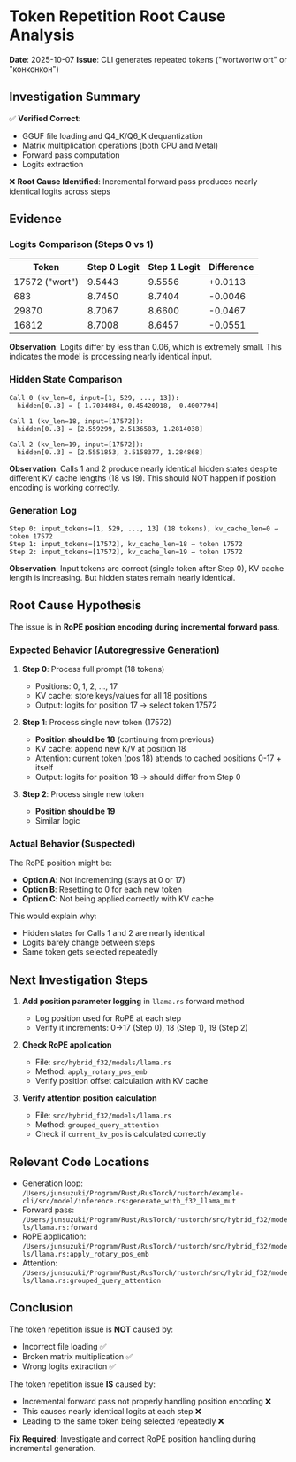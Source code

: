 # Token Repetition Root Cause Analysis

**Date**: 2025-10-07
**Issue**: CLI generates repeated tokens ("wortwortw ort" or "конконкон")

## Investigation Summary

✅ **Verified Correct**:
- GGUF file loading and Q4_K/Q6_K dequantization
- Matrix multiplication operations (both CPU and Metal)
- Forward pass computation
- Logits extraction

❌ **Root Cause Identified**: Incremental forward pass produces nearly identical logits across steps

## Evidence

### Logits Comparison (Steps 0 vs 1)

| Token | Step 0 Logit | Step 1 Logit | Difference |
|-------|-------------|--------------|------------|
| 17572 ("wort") | 9.5443 | 9.5556 | +0.0113 |
| 683 | 8.7450 | 8.7404 | -0.0046 |
| 29870 | 8.7067 | 8.6600 | -0.0467 |
| 16812 | 8.7008 | 8.6457 | -0.0551 |

**Observation**: Logits differ by less than 0.06, which is extremely small. This indicates the model is processing nearly identical input.

### Hidden State Comparison

```
Call 0 (kv_len=0, input=[1, 529, ..., 13]):
  hidden[0..3] = [-1.7034084, 0.45420918, -0.4007794]

Call 1 (kv_len=18, input=[17572]):
  hidden[0..3] = [2.559299, 2.5136583, 1.2814038]

Call 2 (kv_len=19, input=[17572]):
  hidden[0..3] = [2.5551853, 2.5158377, 1.284868]
```

**Observation**: Calls 1 and 2 produce nearly identical hidden states despite different KV cache lengths (18 vs 19). This should NOT happen if position encoding is working correctly.

### Generation Log

```
Step 0: input_tokens=[1, 529, ..., 13] (18 tokens), kv_cache_len=0 → token 17572
Step 1: input_tokens=[17572], kv_cache_len=18 → token 17572
Step 2: input_tokens=[17572], kv_cache_len=19 → token 17572
```

**Observation**: Input tokens are correct (single token after Step 0), KV cache length is increasing. But hidden states remain nearly identical.

## Root Cause Hypothesis

The issue is in **RoPE position encoding during incremental forward pass**.

### Expected Behavior (Autoregressive Generation)

1. **Step 0**: Process full prompt (18 tokens)
   - Positions: 0, 1, 2, ..., 17
   - KV cache: store keys/values for all 18 positions
   - Output: logits for position 17 → select token 17572

2. **Step 1**: Process single new token (17572)
   - **Position should be 18** (continuing from previous)
   - KV cache: append new K/V at position 18
   - Attention: current token (pos 18) attends to cached positions 0-17 + itself
   - Output: logits for position 18 → should differ from Step 0

3. **Step 2**: Process single new token
   - **Position should be 19**
   - Similar logic

### Actual Behavior (Suspected)

The RoPE position might be:
- **Option A**: Not incrementing (stays at 0 or 17)
- **Option B**: Resetting to 0 for each new token
- **Option C**: Not being applied correctly with KV cache

This would explain why:
- Hidden states for Calls 1 and 2 are nearly identical
- Logits barely change between steps
- Same token gets selected repeatedly

## Next Investigation Steps

1. **Add position parameter logging** in `llama.rs` forward method
   - Log position used for RoPE at each step
   - Verify it increments: 0→17 (Step 0), 18 (Step 1), 19 (Step 2)

2. **Check RoPE application**
   - File: `src/hybrid_f32/models/llama.rs`
   - Method: `apply_rotary_pos_emb`
   - Verify position offset calculation with KV cache

3. **Verify attention position calculation**
   - File: `src/hybrid_f32/models/llama.rs`
   - Method: `grouped_query_attention`
   - Check if `current_kv_pos` is calculated correctly

## Relevant Code Locations

- Generation loop: `/Users/junsuzuki/Program/Rust/RusTorch/rustorch/example-cli/src/model/inference.rs:generate_with_f32_llama_mut`
- Forward pass: `/Users/junsuzuki/Program/Rust/RusTorch/rustorch/src/hybrid_f32/models/llama.rs:forward`
- RoPE application: `/Users/junsuzuki/Program/Rust/RusTorch/rustorch/src/hybrid_f32/models/llama.rs:apply_rotary_pos_emb`
- Attention: `/Users/junsuzuki/Program/Rust/RusTorch/rustorch/src/hybrid_f32/models/llama.rs:grouped_query_attention`

## Conclusion

The token repetition issue is **NOT** caused by:
- Incorrect file loading ✅
- Broken matrix multiplication ✅
- Wrong logits extraction ✅

The token repetition issue **IS** caused by:
- Incremental forward pass not properly handling position encoding ❌
- This causes nearly identical logits at each step ❌
- Leading to the same token being selected repeatedly ❌

**Fix Required**: Investigate and correct RoPE position handling during incremental generation.
